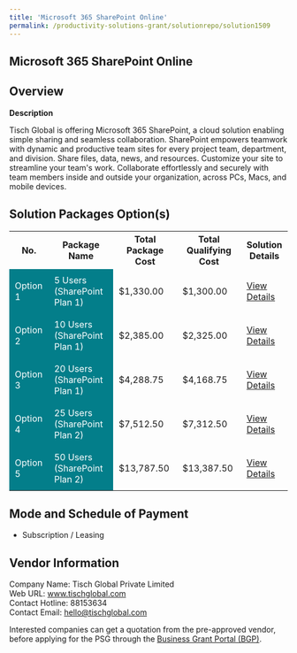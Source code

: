 ```yaml
---
title: 'Microsoft 365 SharePoint Online'
permalink: /productivity-solutions-grant/solutionrepo/solution1509
---
```


## Microsoft 365 SharePoint Online

## Overview

**Description**

Tisch Global is offering Microsoft 365 SharePoint, a cloud solution enabling simple sharing and seamless collaboration. SharePoint empowers teamwork with dynamic and productive team sites for every project team, department, and division. Share files, data, news, and resources. Customize your site to streamline your team's work. Collaborate effortlessly and securely with team members inside and outside your organization, across PCs, Macs, and mobile devices.

## Solution Packages Option(s)

<table>
<tr>
<th><b>No.</b></th>
<th><b>Package Name</b></th>
<th><b>Total Package Cost</b></th>
<th><b>Total Qualifying Cost</b></th>
<th><b>Solution Details</b></th>
</tr>
<tr>
<td style='padding: 10px; background-color: #037E8A; color: #FFFFFF;'>Option 1</td>
<td style='padding: 10px; background-color: #037E8A; color: #FFFFFF;'>5 Users (SharePoint Plan 1)</td>
<td style='padding: 10px;'>$1,330.00</td>
<td style='padding: 10px;'>$1,300.00</td>
<td style='padding: 10px;'><a href='/images/psg/Tisch_Global_Microsoft_07092023_Desensitised_Annex_3_Part1.pdf' target='_blank'>View Details</a></td>
</tr>
<tr>
<td style='padding: 10px; background-color: #037E8A; color: #FFFFFF;'>Option 2</td>
<td style='padding: 10px; background-color: #037E8A; color: #FFFFFF;'>10 Users (SharePoint Plan 1)</td>
<td style='padding: 10px;'>$2,385.00</td>
<td style='padding: 10px;'>$2,325.00</td>
<td style='padding: 10px;'><a href='/images/psg/Tisch_Global_Microsoft_07092023_Desensitised_Annex_3_Part2.pdf' target='_blank'>View Details</a></td>
</tr>
<tr>
<td style='padding: 10px; background-color: #037E8A; color: #FFFFFF;'>Option 3</td>
<td style='padding: 10px; background-color: #037E8A; color: #FFFFFF;'>20 Users (SharePoint Plan 1)</td>
<td style='padding: 10px;'>$4,288.75</td>
<td style='padding: 10px;'>$4,168.75</td>
<td style='padding: 10px;'><a href='/images/psg/Tisch_Global_Microsoft_07092023_Desensitised_Annex_3_Part3.pdf' target='_blank'>View Details</a></td>
</tr>
<tr>
<td style='padding: 10px; background-color: #037E8A; color: #FFFFFF;'>Option 4</td>
<td style='padding: 10px; background-color: #037E8A; color: #FFFFFF;'>25 Users (SharePoint Plan 2)</td>
<td style='padding: 10px;'>$7,512.50</td>
<td style='padding: 10px;'>$7,312.50</td>
<td style='padding: 10px;'><a href='/images/psg/Tisch_Global_Microsoft_07092023_Desensitised_Annex_3_Part4.pdf' target='_blank'>View Details</a></td>
</tr>
<tr>
<td style='padding: 10px; background-color: #037E8A; color: #FFFFFF;'>Option 5</td>
<td style='padding: 10px; background-color: #037E8A; color: #FFFFFF;'>50 Users (SharePoint Plan 2)</td>
<td style='padding: 10px;'>$13,787.50</td>
<td style='padding: 10px;'>$13,387.50</td>
<td style='padding: 10px;'><a href='/images/psg/Tisch_Global_Microsoft_07092023_Desensitised_Annex_3_Part5.pdf' target='_blank'>View Details</a></td>
</tr>
</table>

## Mode and Schedule of Payment

 - Subscription / Leasing

## Vendor Information

 Company Name: Tisch Global Private Limited<br>Web URL: www.tischglobal.com <br>Contact Hotline: 88153634 <br>Contact Email: hello@tischglobal.com <br>

Interested companies can get a quotation from the pre-approved vendor, before applying for the PSG through the <a href='https://www.businessgrants.gov.sg/' target='_blank' rel='noopener'>Business Grant Portal (BGP)</a>.

<script src="/jquery/resize-tables.js"></script>
